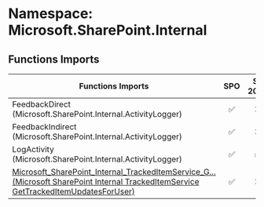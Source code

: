 # Namespace: Microsoft.SharePoint.Internal

## Functions Imports

Functions Imports | SPO | SP 2019 | SP 2016 | SP 2013
----------|:---:|:-------:|:-------:|:-------:
FeedbackDirect (Microsoft.SharePoint.Internal.ActivityLogger) | ✅ | ❌ | ❌ | ❌
FeedbackIndirect (Microsoft.SharePoint.Internal.ActivityLogger) | ✅ | ❌ | ❌ | ❌
LogActivity (Microsoft.SharePoint.Internal.ActivityLogger) | ✅ | ✅ | ❌ | ❌
[<span title="Microsoft_SharePoint_Internal_TrackedItemService_GetTrackedItemUpdatesForUser">Microsoft_SharePoint_Internal_TrackedItemService_G...</span> (Microsoft SharePoint Internal TrackedItemService GetTrackedItemUpdatesForUser)](./Functions/Microsoft_SharePoint_Internal_TrackedItemService_GetTrackedItemUpdatesForUser.md) | ✅ | ❌ | ❌ | ❌